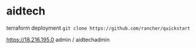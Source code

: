 # aidtech
terraform deployment
`git clone https://github.com/rancher/quickstart`

https://18.216.195.0
admin / aidtechadmin
